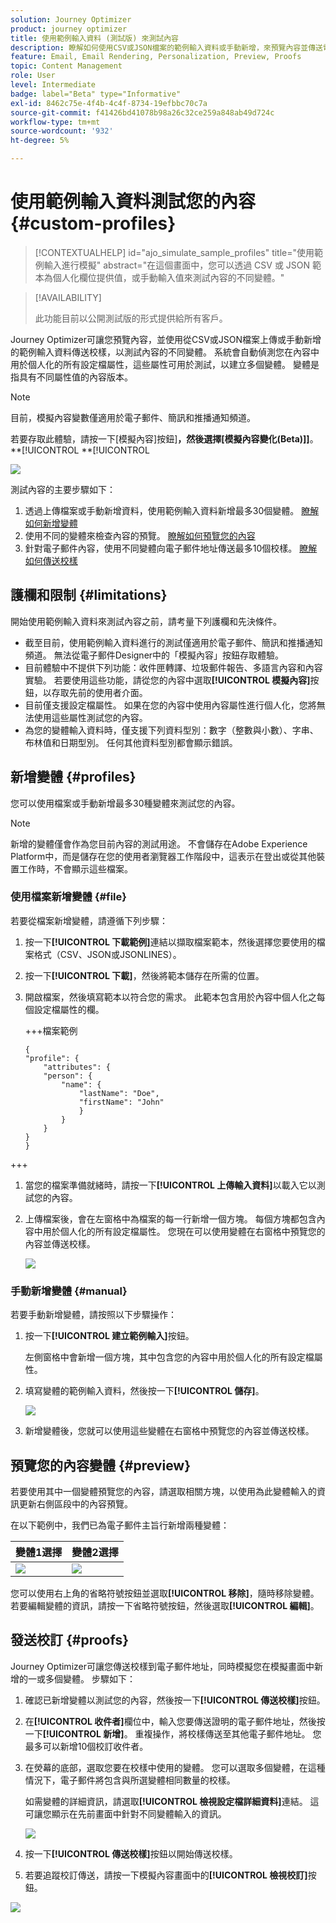 ```yaml
---
solution: Journey Optimizer
product: journey optimizer
title: 使用範例輸入資料 (測試版) 來測試內容
description: 瞭解如何使用CSV或JSON檔案的範例輸入資料或手動新增，來預覽內容並傳送電子郵件校樣。
feature: Email, Email Rendering, Personalization, Preview, Proofs
topic: Content Management
role: User
level: Intermediate
badge: label="Beta" type="Informative"
exl-id: 8462c75e-4f4b-4c4f-8734-19efbbc70c7a
source-git-commit: f41426bd41078b98a26c32ce259a848ab49d724c
workflow-type: tm+mt
source-wordcount: '932'
ht-degree: 5%

---
```


# 使用範例輸入資料測試您的內容{#custom-profiles}

>[!CONTEXTUALHELP]
>id="ajo_simulate_sample_profiles"
>title="使用範例輸入進行模擬"
>abstract="在這個畫面中，您可以透過 CSV 或 JSON 範本為個人化欄位提供值，或手動輸入值來測試內容的不同變體。"

>[!AVAILABILITY]
>
>此功能目前以公開測試版的形式提供給所有客戶。

Journey Optimizer可讓您預覽內容，並使用從CSV或JSON檔案上傳或手動新增的範例輸入資料傳送校樣，以測試內容的不同變體。 系統會自動偵測您在內容中用於個人化的所有設定檔屬性，這些屬性可用於測試，以建立多個變體。 變體是指具有不同屬性值的內容版本。

>[!NOTE]
>
>目前，模擬內容變數僅適用於電子郵件、簡訊和推播通知頻道。

若要存取此體驗，請按一下[模擬內容]按鈕&#x200B;]**，然後選擇[模擬內容變化(Beta)]]**。**[!UICONTROL **[!UICONTROL 

![](assets/simulate-sample.png)

測試內容的主要步驟如下：

1. 透過上傳檔案或手動新增資料，使用範例輸入資料新增最多30個變體。 [瞭解如何新增變體](#profiles)
1. 使用不同的變體來檢查內容的預覽。 [瞭解如何預覽您的內容](#preview)
1. 針對電子郵件內容，使用不同變體向電子郵件地址傳送最多10個校樣。 [瞭解如何傳送校樣](#proofs)


## 護欄和限制 {#limitations}

開始使用範例輸入資料來測試內容之前，請考量下列護欄和先決條件。

* 截至目前，使用範例輸入資料進行的測試僅適用於電子郵件、簡訊和推播通知頻道。 無法從電子郵件Designer中的「模擬內容」按鈕存取體驗。
* 目前體驗中不提供下列功能：收件匣轉譯、垃圾郵件報告、多語言內容和內容實驗。 若要使用這些功能，請從您的內容中選取&#x200B;**[!UICONTROL 模擬內容]**&#x200B;按鈕，以存取先前的使用者介面。
* 目前僅支援設定檔屬性。 如果在您的內容中使用內容屬性進行個人化，您將無法使用這些屬性測試您的內容。
* 為您的變體輸入資料時，僅支援下列資料型別：數字（整數與小數）、字串、布林值和日期型別。 任何其他資料型別都會顯示錯誤。

## 新增變體 {#profiles}

您可以使用檔案或手動新增最多30種變體來測試您的內容。

>[!NOTE]
>
>新增的變體僅會作為您目前內容的測試用途。 不會儲存在Adobe Experience Platform中，而是儲存在您的使用者瀏覽器工作階段中，這表示在登出或從其他裝置工作時，不會顯示這些檔案。

### 使用檔案新增變體 {#file}

若要從檔案新增變體，請遵循下列步驟：

1. 按一下&#x200B;**[!UICONTROL 下載範例]**&#x200B;連結以擷取檔案範本，然後選擇您要使用的檔案格式（CSV、JSON或JSONLINES）。
1. 按一下&#x200B;**[!UICONTROL 下載]**，然後將範本儲存在所需的位置。
1. 開啟檔案，然後填寫範本以符合您的需求。 此範本包含用於內容中個人化之每個設定檔屬性的欄。

   +++檔案範例

   ```
   {
   "profile": {
       "attributes": {
       "person": {
           "name": {
               "lastName": "Doe",
               "firstName": "John"
               }
           }
       }
   }
   }
   ```

+++

1. 當您的檔案準備就緒時，請按一下&#x200B;**[!UICONTROL 上傳輸入資料]**&#x200B;以載入它以測試您的內容。
1. 上傳檔案後，會在左窗格中為檔案的每一行新增一個方塊。 每個方塊都包含內容中用於個人化的所有設定檔屬性。 您現在可以使用變體在右窗格中預覽您的內容並傳送校樣。

   ![](assets/simulate-custom-variants.png)

### 手動新增變體 {#manual}

若要手動新增變體，請按照以下步驟操作：

1. 按一下&#x200B;**[!UICONTROL 建立範例輸入]**&#x200B;按鈕。

   左側窗格中會新增一個方塊，其中包含您的內容中用於個人化的所有設定檔屬性。

1. 填寫變體的範例輸入資料，然後按一下&#x200B;**[!UICONTROL 儲存]**。

   ![](assets/simulate-custom-add.png)

1. 新增變體後，您就可以使用這些變體在右窗格中預覽您的內容並傳送校樣。

## 預覽您的內容變體 {#preview}

若要使用其中一個變體預覽您的內容，請選取相關方塊，以使用為此變體輸入的資訊更新右側區段中的內容預覽。

在以下範例中，我們已為電子郵件主旨行新增兩種變體：

| 變體1選擇 | 變體2選擇 |
|----------|-------------|
| ![](assets/simulate-custom-boxes.png) | ![](assets/simulate-custom-boxes2.png) |

您可以使用右上角的省略符號按鈕並選取&#x200B;**[!UICONTROL 移除]**，隨時移除變體。 若要編輯變體的資訊，請按一下省略符號按鈕，然後選取&#x200B;**[!UICONTROL 編輯]**。

## 發送校訂 {#proofs}

Journey Optimizer可讓您傳送校樣到電子郵件地址，同時模擬您在模擬畫面中新增的一或多個變體。 步驟如下：

1. 確認已新增變體以測試您的內容，然後按一下&#x200B;**[!UICONTROL 傳送校樣]**&#x200B;按鈕。

1. 在&#x200B;**[!UICONTROL 收件者]**&#x200B;欄位中，輸入您要傳送證明的電子郵件地址，然後按一下&#x200B;**[!UICONTROL 新增]**。 重複操作，將校樣傳送至其他電子郵件地址。 您最多可以新增10個校訂收件者。

1. 在熒幕的底部，選取您要在校樣中使用的變體。 您可以選取多個變體，在這種情況下，電子郵件將包含與所選變體相同數量的校樣。

   如需變體的詳細資訊，請選取&#x200B;**[!UICONTROL 檢視設定檔詳細資料]**&#x200B;連結。 這可讓您顯示在先前畫面中針對不同變體輸入的資訊。

   ![](assets/simulate-custom-proofs.png)

1. 按一下&#x200B;**[!UICONTROL 傳送校樣]**&#x200B;按鈕以開始傳送校樣。

1. 若要追蹤校訂傳送，請按一下模擬內容畫面中的&#x200B;**[!UICONTROL 檢視校訂]**&#x200B;按鈕。

![](assets/simulate-custom-sent-proofs.png)
